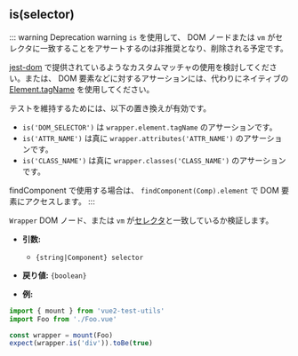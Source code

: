 ## is(selector)

::: warning Deprecation warning
`is` を使用して、 DOM ノードまたは `vm` がセレクタに一致することをアサートするのは非推奨となり、削除される予定です。

[jest-dom](https://github.com/testing-library/jest-dom#custom-matchers) で提供されているようなカスタムマッチャの使用を検討してください。または、 DOM 要素などに対するアサーションには、代わりにネイティブの [Element.tagName](https://developer.mozilla.org/en-US/docs/Web/API/Element/tagName) を使用してください。

テストを維持するためには、以下の置き換えが有効です。

- `is('DOM_SELECTOR')` は `wrapper.element.tagName` のアサーションです。
- `is('ATTR_NAME')` は真に `wrapper.attributes('ATTR_NAME')` のアサーションです。
- `is('CLASS_NAME')` は真に `wrapper.classes('CLASS_NAME')` のアサーションです。

findComponent で使用する場合は、 `findComponent(Comp).element` で DOM 要素にアクセスします。
:::

`Wrapper` DOM ノード、または `vm` が[セレクタ](../selectors.md)と一致しているか検証します。

- **引数:**

  - `{string|Component} selector`

- **戻り値:** `{boolean}`

- **例:**

```js
import { mount } from 'vue2-test-utils'
import Foo from './Foo.vue'

const wrapper = mount(Foo)
expect(wrapper.is('div')).toBe(true)
```
